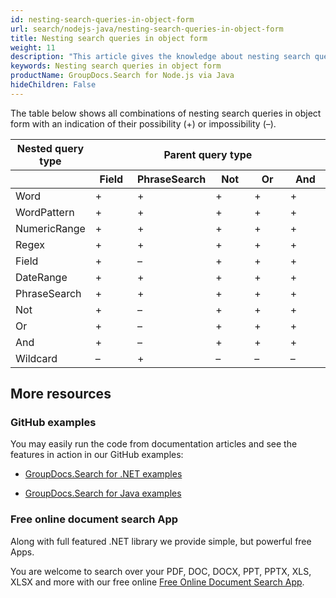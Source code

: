 ```yaml
---
id: nesting-search-queries-in-object-form
url: search/nodejs-java/nesting-search-queries-in-object-form
title: Nesting search queries in object form
weight: 11
description: "This article gives the knowledge about nesting search queries in object form using Java search API."
keywords: Nesting search queries in object form
productName: GroupDocs.Search for Node.js via Java
hideChildren: False
---
```

The table below shows all combinations of nesting search queries in object form with an indication of their possibility (+) or impossibility (–).

<table>
    <thead>
        <tr>
            <th>Nested query type</th>
            <th colspan=5>Parent query type</th>
        </tr>
        <tr>
            <th width="20%"></th>
            <th width="16%">Field</th>
            <th width="16%">PhraseSearch</th>
            <th width="16%">Not</th>
            <th width="16%">Or</th>
            <th width="16%">And</th>
        </tr>
    </thead>
    <tbody>
        <tr>
            <td>Word</td>
            <td>+</td>
            <td>+</td>
            <td>+</td>
            <td>+</td>
            <td>+</td>
        </tr>
        <tr>
            <td>WordPattern</td>
            <td>+</td>
            <td>+</td>
            <td>+</td>
            <td>+</td>
            <td>+</td>
        </tr>
        <tr>
            <td>NumericRange</td>
            <td>+</td>
            <td>+</td>
            <td>+</td>
            <td>+</td>
            <td>+</td>
        </tr>
        <tr>
            <td>Regex</td>
            <td>+</td>
            <td>+</td>
            <td>+</td>
            <td>+</td>
            <td>+</td>
        </tr>
        <tr>
            <td>Field</td>
            <td>+</td>
            <td>–</td>
            <td>+</td>
            <td>+</td>
            <td>+</td>
        </tr>
        <tr>
            <td>DateRange</td>
            <td>+</td>
            <td>+</td>
            <td>+</td>
            <td>+</td>
            <td>+</td>
        </tr>
        <tr>
            <td>PhraseSearch</td>
            <td>+</td>
            <td>+</td>
            <td>+</td>
            <td>+</td>
            <td>+</td>
        </tr>
        <tr>
            <td>Not</td>
            <td>+</td>
            <td>–</td>
            <td>+</td>
            <td>+</td>
            <td>+</td>
        </tr>
        <tr>
            <td>Or</td>
            <td>+</td>
            <td>–</td>
            <td>+</td>
            <td>+</td>
            <td>+</td>
        </tr>
        <tr>
            <td>And</td>
            <td>+</td>
            <td>–</td>
            <td>+</td>
            <td>+</td>
            <td>+</td>
        </tr>
        <tr>
            <td>Wildcard</td>
            <td>–</td>
            <td>+</td>
            <td>–</td>
            <td>–</td>
            <td>–</td>
        </tr>
    </tbody>
</table>

## More resources

### GitHub examples

You may easily run the code from documentation articles and see the features in action in our GitHub examples:

*   [GroupDocs.Search for .NET examples](https://github.com/groupdocs-search/GroupDocs.Search-for-.NET)
    
*   [GroupDocs.Search for Java examples](https://github.com/groupdocs-search/GroupDocs.Search-for-Java)
    

### Free online document search App

Along with full featured .NET library we provide simple, but powerful free Apps.

You are welcome to search over your PDF, DOC, DOCX, PPT, PPTX, XLS, XLSX and more with our free online [Free Online Document Search App](https://products.groupdocs.app/search).
